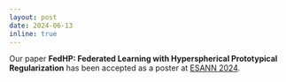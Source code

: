 ```yaml
---
layout: post
date: 2024-06-13
inline: true
---
```


Our paper **FedHP: Federated Learning with Hyperspherical Prototypical Regularization** has been 
accepted as a poster at [ESANN 2024](https://www.esann.org/).
